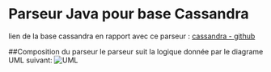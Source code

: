 # Parseur Java pour base Cassandra
lien de la base cassandra en rapport avec ce parseur : [cassandra - github][cassandra - github]

##Composition du parseur
le parseur suit la logique donnée par le diagrame UML suivant:
![UML](http://www.image-heberg.fr/files/1528028356670555066.png)

[cassandra - github]: www.google.fr